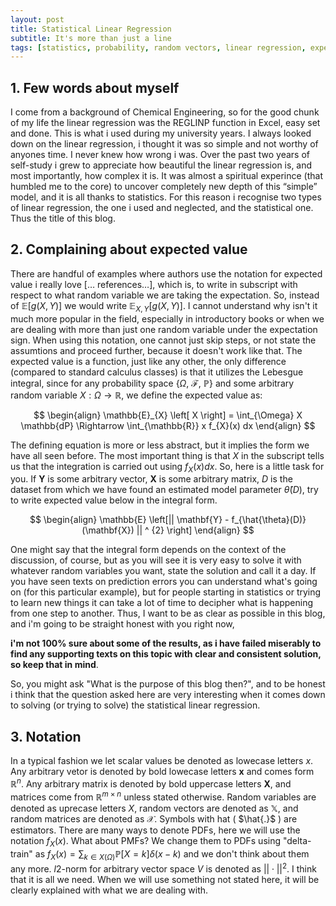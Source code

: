 ```yaml
---
layout: post
title: Statistical Linear Regression
subtitle: It's more than just a line
tags: [statistics, probability, random vectors, linear regression, expected value, prediction error]
---
```

## 1. Few words about myself
I come from a background of Chemical Engineering, so for the good chunk of my life the linear regression was the REGLINP function in Excel, easy set and done. This is what i used during my university years. I always looked down on the linear regression, i thought it was so simple and not worthy of anyones time. I never knew how wrong i was. Over the past two years of self-study i grew to appreciate how beautiful the linear regression is, and most importantly, how complex it is. It was almost a spiritual experince (that humbled me to the core) to uncover completely new depth of this “simple” model, and it is all thanks to statistics. For this reason i recognise two types of linear regression, the one i used and neglected, and the statistical one. Thus the title of this blog.  
  
## 2. Complaining about expected value
There are handful of examples where authors use the notation for expected value i really love [… references…], which is, to write in subscript with respect to what random variable we are taking the expectation. So, instead of $\mathbb{E}[g(X, Y)]$ we would write $\mathbb{E}_{X, Y}[g(X, Y)]$. I cannot understand why isn't it much more popular in the field, especially in introductory books or when we are dealing with more than just one random variable under the expectation sign. When using this notation, one cannot just skip steps, or not state the assumtions and proceed further, because it doesn't work like that. The expected value is a function, just like any other, the only difference (compared to standard calculus classes) is that it utilizes the Lebesgue integral, since for any probability space {$\Omega$, $\mathcal{F}$, $\mathbb{P}$} and some arbitrary random variable $X: \Omega \to \mathbb{R}$, we define the expected value as:

$$
\begin{align}
 \mathbb{E}_{X} \left[ X \right] = \int_{\Omega} X \mathbb{dP} \Rightarrow 
 \int_{\mathbb{R}} x f_{X}(x) dx
\end{align}
$$

The defining equation is more or less abstract, but it implies the form we have all seen before. The most important thing is that $X$ in the subscript tells us that the integration is carried out using $f_{X}(x)dx$. So, here is a little task for you. If $\mathbf{Y}$ is some arbitrary vector, $\mathbf{X}$ is some arbitrary matrix, $D$ is the dataset from which we have found an estimated model parameter $\hat{\theta}(D)$, try to write  expected value below in the integral form.

$$
\begin{align}
 \mathbb{E} \left[|| \mathbf{Y} - f_{\hat{\theta}(D)} (\mathbf{X}) || ^ {2} \right]
\end{align}
$$

One might say that the integral form depends on the context of the discussion, of course, but as you will see it is very easy to solve it with whatever random variables you want, state the solution and call it a day. If you have seen texts on prediction errors you can understand what's going on (for this particular example), but for people starting in statistics or trying to learn new things it can take a lot of time to decipher what is happening from one step to another. Thus, I want to be as clear as possible in this blog, and i'm going to be straight honest with you right now, 

<strong>i'm not 100% sure about some of the results, as i have failed miserably to find any supporting texts on this topic with clear and consistent solution, so keep that in mind</strong>. 

So, you might ask "What is the purpose of this blog then?", and to be honest i think that the question asked here are very interesting when it comes down to solving (or trying to solve) the statistical linear regression.

## 3. Notation
In a typical fashion we let scalar values be denoted as lowecase letters $x$. Any arbitrary vetor is denoted by bold lowecase letters $\mathbf{x}$ and comes form $\mathbb{R}^{n}$. Any arbitrary matrix is denoted by bold uppercase letters $\mathbf{X}$, and matrices come from $\mathbb{R}^{m \times n}$ unless stated otherwise. Random variables are denoted as uprecase letters $X$, random vectors are denoted as $\mathbb{X}$, and random matrices are denoted as $\mathcal{X}$. Symbols with hat ( $\hat{.}$ \) are estimators. There are many ways to denote PDFs, here we will use the notation $f_{X}(x)$. What about PMFs? We change them to PDFs using "delta-train" as $f_{X}(x) = \sum_{k \in X(\Omega)} \mathbb{P} [X = k] \delta(x - k)$ and we don't think about them any more. $l2$-norm for arbitrary vector space $V$ is denoted as $|| \cdot ||^{2}$. I think that it is all we need. When we will use something not stated here, it will be clearly explained with what we are dealing with.
